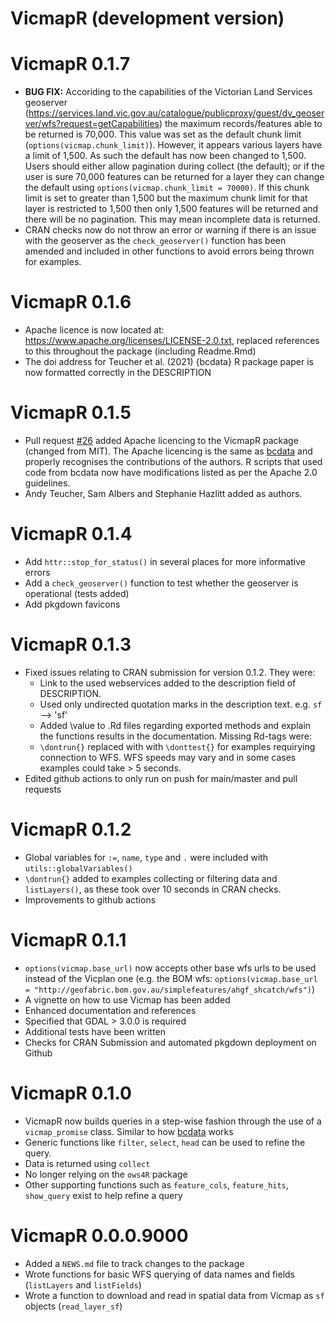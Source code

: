 # VicmapR (development version)

# VicmapR 0.1.7  
* __BUG FIX:__ Accoriding to the capabilities of the Victorian Land Services geoserver (https://services.land.vic.gov.au/catalogue/publicproxy/guest/dv_geoserver/wfs?request=getCapabilities) the maximum records/features able to be returned is 70,000. This value was set as the default chunk limit (`options(vicmap.chunk_limit)`). However, it appears various layers have a limit of 1,500. As such the default has now been changed to 1,500. Users should either allow pagination during collect (the default); or if the user is sure 70,000 features can be returned for a layer they can change the default using `options(vicmap.chunk_limit = 70000)`. If this chunk limit is set to greater than 1,500 but the maximum chunk limit for that layer is restricted to 1,500 then only 1,500 features will be returned and there will be no pagination. This may mean incomplete data is returned.  
* CRAN checks now do not throw an error or warning if there is an issue with the geoserver as the `check_geoserver()` function has been amended and included in other functions to avoid errors being thrown for examples. 

# VicmapR 0.1.6  
* Apache licence is now located at: https://www.apache.org/licenses/LICENSE-2.0.txt, replaced references to this throughout the package (including Readme.Rmd)  
* The doi address for Teucher et al. (2021) {bcdata} R package paper is now formatted correctly in the DESCRIPTION

# VicmapR 0.1.5
* Pull request [#26](https://github.com/JustinCally/VicmapR/pull/26) added Apache licencing to the VicmapR package (changed from MIT). The Apache licencing is the same as [bcdata](https://github.com/bcgov/bcdata) and properly recognises the contributions of the authors. R scripts that used code from bcdata now have modifications listed as per the Apache 2.0 guidelines. 
* Andy Teucher, Sam Albers and Stephanie Hazlitt added as authors.  

# VicmapR 0.1.4
* Add `httr::stop_for_status()` in several places for more informative errors  
* Add a `check_geoserver()` function to test whether the geoserver is operational (tests added)  
* Add pkgdown favicons  

# VicmapR 0.1.3  
* Fixed issues relating to CRAN submission for version 0.1.2. They were:  
    - Link to the used webservices added to the description field of DESCRIPTION.
    - Used only undirected quotation marks in the description text. e.g. `sf` --> 'sf'
    - Added \value to .Rd files regarding exported methods and explain the functions results in the documentation. Missing Rd-tags were:
    - `\dontrun{}` replaced with with `\donttest{}` for examples requirying connection to WFS. WFS speeds may vary and in some cases examples could take > 5 seconds.  
* Edited github actions to only run on push for main/master and pull requests

# VicmapR 0.1.2
* Global variables for `:=`, `name`, `type` and `.` were included with `utils::globalVariables()`  
* `\dontrun{}` added to examples collecting or filtering data and `listLayers()`, as these took over 10 seconds in CRAN checks.  
* Improvements to github actions  

# VicmapR 0.1.1

* `options(vicmap.base_url)` now accepts other base wfs urls to be used instead of the Vicplan one (e.g. the BOM wfs: `options(vicmap.base_url = "http://geofabric.bom.gov.au/simplefeatures/ahgf_shcatch/wfs")`)  
* A vignette on how to use Vicmap has been added
* Enhanced documentation and references
* Specified that GDAL > 3.0.0 is required  
* Additional tests have been written
* Checks for CRAN Submission and automated pkgdown deployment on Github 

# VicmapR 0.1.0

* VicmapR now builds queries in a step-wise fashion through the use of a `vicmap_promise` class. Similar to how [bcdata](https://github.com/bcgov/bcdata) works 
* Generic functions like `filter`, `select`, `head` can be used to refine the query.
* Data is returned using `collect`
* No longer relying on the `ows4R` package
* Other supporting functions such as `feature_cols`, `feature_hits`, `show_query` exist to help refine a query

# VicmapR 0.0.0.9000

* Added a `NEWS.md` file to track changes to the package  
* Wrote functions for basic WFS querying of data names and fields (`listLayers` and `listFields`)  
* Wrote a function to download and read in spatial data from Vicmap as `sf` objects (`read_layer_sf`)  

